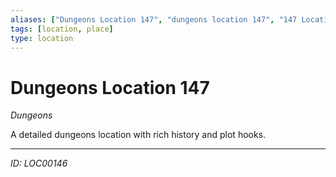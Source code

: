 ```yaml
---
aliases: ["Dungeons Location 147", "dungeons location 147", "147 Location Dungeons"]
tags: [location, place]
type: location
---
```


# Dungeons Location 147

*Dungeons*

A detailed dungeons location with rich history and plot hooks.

---
*ID: LOC00146*